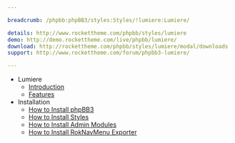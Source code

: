 ```yaml
---

breadcrumb: /phpbb:phpBB3/styles:Styles/!lumiere:Lumiere/

details: http://www.rockettheme.com/phpbb/styles/lumiere
demo: http://demo.rockettheme.com/live/phpbb/lumiere/
download: http://rockettheme.com/phpbb/styles/lumiere/modal/downloads
support: http://www.rockettheme.com/forum/phpbb3-lumiere/

---
```


* Lumiere
	* [Introduction](INDEX.md#introduction)
	* [Features](INDEX.md#features)
* Installation
	* [How to Install phpBB3](../../start/install.md)
	* [How to Install Styles](../../start/styles.md)
	* [How to Install Admin Modules](../../start/styles.md#installing-administrative-modules)
	* [How to Install RokNavMenu Exporter](../../modules/roknavmenu.md)